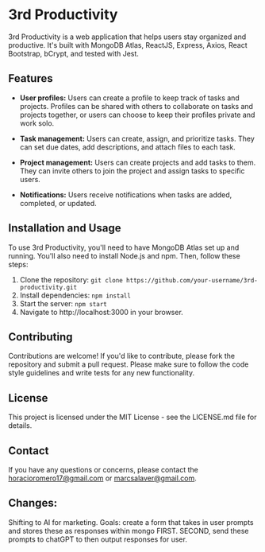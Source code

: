 # 3rd Productivity

3rd Productivity is a web application that helps users stay organized and productive. It's built with MongoDB Atlas, ReactJS, Express, Axios, React Bootstrap, bCrypt, and tested with Jest.

## Features

- **User profiles:** Users can create a profile to keep track of tasks and projects. Profiles can be shared with others to collaborate on tasks and projects together, or users can choose to keep their profiles private and work solo.

- **Task management:** Users can create, assign, and prioritize tasks. They can set due dates, add descriptions, and attach files to each task.

- **Project management:** Users can create projects and add tasks to them. They can invite others to join the project and assign tasks to specific users.

- **Notifications:** Users receive notifications when tasks are added, completed, or updated.

## Installation and Usage

To use 3rd Productivity, you'll need to have MongoDB Atlas set up and running. You'll also need to install Node.js and npm. Then, follow these steps:

1. Clone the repository: `git clone https://github.com/your-username/3rd-productivity.git`
2. Install dependencies: `npm install`
3. Start the server: `npm start`
4. Navigate to http://localhost:3000 in your browser.

## Contributing

Contributions are welcome! If you'd like to contribute, please fork the repository and submit a pull request. Please make sure to follow the code style guidelines and write tests for any new functionality.

## License

This project is licensed under the MIT License - see the LICENSE.md file for details.

## Contact

If you have any questions or concerns, please contact the horacioromero17@gmail.com or marcsalaver@gmail.com.

## Changes:

Shifting to AI for marketing.
Goals: create a form that takes in user prompts and stores these as responses within mongo FIRST. SECOND, send these prompts to chatGPT to then output responses for user.
